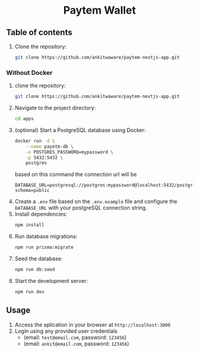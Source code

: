 <h1 align='center'>Paytem Wallet</h1>

## Table of contents

1. Clone the repository:
   ```bash
   git clone https://github.com/ankitwaware/paytem-nextjs-app.git
   ```
   <!-- 2. Run the following command to start the application:
      ```bash
      docker volume create postgres-data # (optional) run this command if you face any mount volume / volume not exist error
      docker-compose up
      ``` -->

### Without Docker

1. clone the repository:
   ```bash
   git clone https://github.com/ankitwaware/paytem-nextjs-app.git
   ```
2. Navigate to the project directory:
   ```bash
   cd apps
   ```
3. (optional) Start a PostgreSQL database using Docker:
   ```bash
   docker run -d \
       --name payetm-db \
       -e POSTGRES_PASSWORD=mypassword \
       -p 5432:5432 \
       postgres
   ```
   based on this command the connection url will be
   ```
   DATABASE_URL=postgresql://postgres:mypassword@localhost:5432/postgres?schema=public
   ```
4. Create a `.env` file based on the `.env.example` file and configure the `DATABASE_URL` with your postgreSQL connection string.
5. Install dependencies:
   ```bash
   npm install
   ```
6. Run database migrations:
   ```bash
   npm run prisma:migrate
   ```
7. Seed the database:
   ```bash
   npm run db:seed
   ```
8. Start the development server:
   ```bash
   npm run dev
   ```

## Usage

1. Access the aplication in your browser at `http://localhost:3000`
2. Login using any provided user credentials
   - (email: `test@email.com`, password: `123456`)
   - (email: `ankit@email.com`, password: `123456`)

<!-- ## Contributing

We welcome contributions from the community! To contribute to CMS, follow these steps:

1. Fork the repository.
2. Create a new branch (`git checkout -b feature/fooBar`).
3. Make your changes and commit them (`git commit -am 'Add some fooBar'`).
   > Make sure to lint and format your code before commiting
   >
   > - `npm run lint:check` to check for lint errors
   > - `npm run lint:fix` to fix lint errors
   > - `npm run format:check` to format the code
   > - `npm run format:fix` to fix the formatting
4. Push to the branch (`git push origin feature/fooBar`).
5. Create a new Pull Request.

For major changes, please open an issue first to discuss what you would like to change.

Read our [contribution guidelines](./CONTRIBUTING.md) for more details.

## Contributors -->

<!-- <a href="https://github.com/code100x/cms/graphs/contributors">
  <img src="https://contrib.rocks/image?repo=code100x/cms&max=400&columns=20" />
</a> -->
